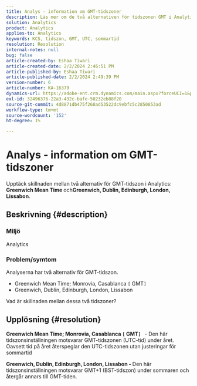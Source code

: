 ```yaml
---
title: Analys - information om GMT-tidszoner
description: Läs mer om de två alternativen för tidszonen GMT i Analytics.
solution: Analytics
product: Analytics
applies-to: Analytics
keywords: KCS, tidszon, GMT, UTC, sommartid
resolution: Resolution
internal-notes: null
bug: false
article-created-by: Eshaa Tiwari
article-created-date: 2/2/2024 2:46:51 PM
article-published-by: Eshaa Tiwari
article-published-date: 2/2/2024 2:49:39 PM
version-number: 6
article-number: KA-16379
dynamics-url: https://adobe-ent.crm.dynamics.com/main.aspx?forceUCI=1&pagetype=entityrecord&etn=knowledgearticle&id=c9a835e5-d9c1-ee11-9079-6045bd006268
exl-id: 32496376-22a3-432c-bafe-50232eb88f20
source-git-commit: 4d8871db475f268ad53522dc9ebfc5c2850853ad
workflow-type: tm+mt
source-wordcount: '152'
ht-degree: 1%

---
```


# Analys - information om GMT-tidszoner


Upptäck skillnaden mellan två alternativ för GMT-tidszon i Analytics:<b> Greenwich Mean Time </b>och<b>Greenwich, Dublin, Edinburgh, London, Lissabon</b>.

## Beskrivning {#description}


### <b>Miljö</b>

Analytics 



### <b>Problem/symtom</b>

Analyserna har två alternativ för GMT-tidszon.

- Greenwich Mean Time; Monrovia, Casablanca `[` GMT`]`
- Greenwich, Dublin, Edinburgh, London, Lissabon


Vad är skillnaden mellan dessa två tidszoner?


## Upplösning {#resolution}


<b>Greenwich Mean Time; Monrovia, Casablanca `[` GMT`]`  </b> - Den här tidszonsinställningen motsvarar GMT-tidszonen (UTC-tid) under året. Oavsett tid på året återspeglar den UTC-tidszonen utan justeringar för sommartid

<b>Greenwich, Dublin, Edinburgh, London, Lissabon - </b>Den här tidszonsinställningen motsvarar GMT+1 (BST-tidszon) under sommaren och återgår annars till GMT-tiden.
